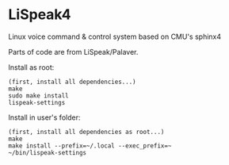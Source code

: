 # LiSpeak4
Linux voice command &amp; control system based on CMU's sphinx4

Parts of code are from LiSpeak/Palaver.

Install as root:

	(first, install all dependencies...)
    make
    sudo make install
    lispeak-settings

Install in user's folder:

	(first, install all dependencies as root...)
    make
    make install --prefix=~/.local --exec_prefix=~
    ~/bin/lispeak-settings

